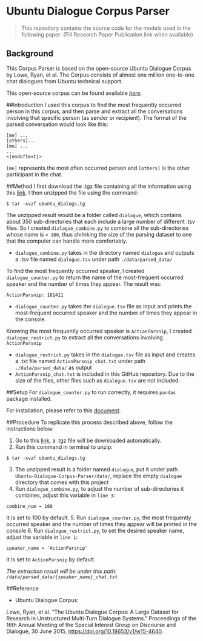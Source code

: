 # Ubuntu Dialogue Corpus Parser
>This repository contains the source code for the models used in the following paper:
>(Fill Research Paper Publication link when available)


## Background 
This Corpus Parser is based on the open-source Ubuntu Dialogue Corpus by Lowe, Ryan, et al. The Corpus consists of almost one million one-to-one chat dialogues from Ubuntu technical support.

This open-source corpus can be found available [_here_](https://github.com/npow/ubottu).



##Introduction 
I used this corpus to find the most frequently occurred person in this corpus, and then parse and extract all the conversations involving that specific person (as sender or recipient).
The format of the parsed conversation would look like this:
```
[me] ...
[others]...
[me] ...
...
<|endoftext|>
```
`[me]` represents the most often occurred person and `[others]` is the other participant in the chat. 

##Method 
I first download the .tgz file containing all the information using this [link](http://cs.mcgill.ca/~jpineau/datasets/ubuntu-corpus-1.0/ubuntu_dialogs.tgz). I then unzipped the file using the command:
```
$ tar -xvzf ubuntu_dialogs.tg
```

The unzipped result would be a folder called `dialogue`, which contains about 350 sub-directories that each include a large number of different .tsv files. So I created `dialogue_combine.py` to combine all the sub-directories whose name is `< 100`, thus shrinking the size of the parsing dataset to one that the computer can handle more comfortably. 

- `dialogue_combine.py` takes in the directory named `dialogue` and outputs a .tsv file named `dialogue.tsv` under path `./data/parsed_data/`

To find the most frequently occurred speaker, I created `dialogue_counter.py` to return the name of the most-frequent occurred speaker and the number of times they appear. The result was:
```
ActionParsnip: 161411
```
- `dialogue_counter.py` takes the `dialogue.tsv` file as input and prints the most-frequent occurred speaker and the number of times they appear in the console.

Knowing the most frequently occurred speaker is `ActionParsnip`, I created `dialogue_restrict.py` to extract all the conversations involving `ActionParsnip`
- `dialogue_restrict.py` takes in the `dialogue.tsv` file as input and creates a .txt file named `ActionParsnip_chat.txt` under path `./data/parsed_data/` as output
- `ActionParsnip_chat.txt` is included in this GitHub repository. Due to the size of the files, other files such as `dialogue.tsv` are not included.

##Setup 
For `dialogue_counter.py` to run correctly, it requires `pandas` package installed.

For installation, please refer to this [document](https://pandas.pydata.org/pandas-docs/stable/getting_started/install.html).

##Procedure
To replicate this process described above, follow the instructions below: 

1. Go to this [link](http://cs.mcgill.ca/~jpineau/datasets/ubuntu-corpus-1.0/ubuntu_dialogs.tgz), a .tgz file will be downloaded automatically. 
2. Run this command in terminal to unzip:
```
$ tar -xvzf ubuntu_dialogs.tg
```
3. The unzipped result is a folder named `dialogue`, put it under path `Ubuntu-Dialogue-Corpus-Parser/data/`, replace the empty `dialogue` directory that comes with this project
4. Run `dialogue_combine.py`, to adjust the number of sub-directories it combines, adjust this variable in `line 3`:
```
combine_num = 100
```
It is set to 100 by default.
5. Run `dialogue_counter.py`, the most frequently occurred speaker and the number of times they appear will be printed in the console
6. Run `dialogue_restrict.py`, to set the desired speaker name, adjust the variable in `line 1`:
```
speaker_name = 'ActionParsnip'
```
It is set to `ActionParsnip` by default.

_The extraction result will be under this path: `/data/parsed_data/{speaker_name}_chat.txt`_

##Reference 
- Ubuntu Dialogue Corpus:

Lowe, Ryan, et al. “The Ubuntu Dialogue Corpus: A Large Dataset for Research in Unstructured Multi-Turn Dialogue Systems.” Proceedings of the 16th Annual Meeting of the Special Interest Group on Discourse and Dialogue, 30 June 2015, https://doi.org/10.18653/v1/w15-4640. 





